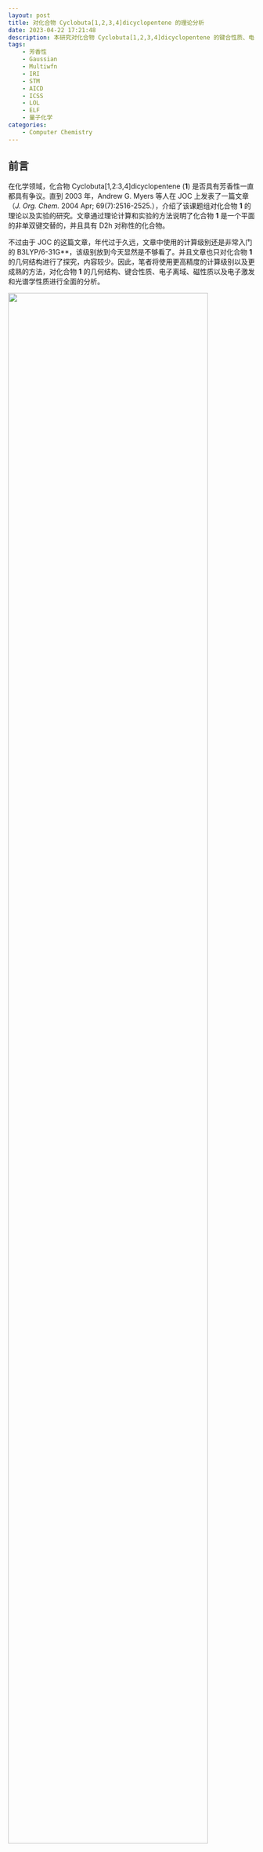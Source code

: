 ```yaml
---
layout: post
title: 对化合物 Cyclobuta[1,2,3,4]dicyclopentene 的理论分析
date: 2023-04-22 17:21:48
description: 本研究对化合物 Cyclobuta[1,2,3,4]dicyclopentene 的键合性质、电子离域、芳香性和光谱学性质进行了详细的理论分析。
tags: 
	- 芳香性
	- Gaussian
	- Multiwfn
	- IRI
	- STM
	- AICD
	- ICSS
	- LOL
	- ELF
	- 量子化学
categories: 
	- Computer Chemistry
---
```


## 前言

在化学领域，化合物 Cyclobuta[1,2:3,4]dicyclopentene (**1**) 是否具有芳香性一直都具有争议。直到 2003 年，Andrew G. Myers 等人在 JOC 上发表了一篇文章（*J. Org. Chem.* 2004 Apr; 69(7):2516-2525.），介绍了该课题组对化合物 **1** 的理论以及实验的研究。文章通过理论计算和实验的方法说明了化合物 **1** 是一个平面的非单双键交替的，并且具有 D2h 对称性的化合物。

不过由于 JOC 的这篇文章，年代过于久远，文章中使用的计算级别还是非常入门的 B3LYP/6-31G\*\*，该级别放到今天显然是不够看了。并且文章也只对化合物 **1** 的几何结构进行了探究，内容较少。因此，笔者将使用更高精度的计算级别以及更成熟的方法，对化合物 **1** 的几何结构、键合性质、电子离域、磁性质以及电子激发和光谱学性质进行全面的分析。

<img src="1.png" height="90%" width="90%">

## 计算细节

本文的所有计算结果都是通过 Fedora Linux 下的 Gaussian 16 A03 AVX2 计算得到的。如果不另加说明，本文中所有的计算结果都是在气相下，使用 wB97XD 交换相关泛函以及 def-TZVP 基组计算得到的。相比于 Andrew G. Myers 在文章中使用的 B3LYP/6-31G\*\* 更加合理和精确。所有的初始结构都是按照 Lewis 结构式创建并优化，所有讨论的结构都是没有虚频的极小值结构。

电流诱导密度的各向异性（ACID）是由同名的 ACID 程序根据 Gaussian 16 的输出文件实现的，由 POV-Ray 渲染得到。同时，也根据 Gaussian 16 生成的格点数据进行了磁感应电流（GIMIC）的分析，并通过 ParaView 实现可视化。其他电子结构分析和光谱学性质都是使用波函数分析程序 [Multiwfn 3.8(dev)](http://sobereva.com/multiwfn/) 进行的。本文中提到的各种轨道和实空间函数的等值面图均是根据 Multiwfn 导出的格点文件，并使用 VMD 软件进行渲染得到。


## 结果和讨论

### 几何结构

Andrew G. Myers 等人在 *J. Org. Chem.* 2004 Apr; 69(7):2516-2525. 中提到，他们通过对比低温核磁共振实验和理论计算的结果，证实了化合物 **1** 是具有 D2h 对称性的平面结构。

本文同样对其分子结构进行了理论上的分析，通过在气相下对化合物 **1** 进行几何优化和振动分析，得到的基态的几何结构如下图所示。同时，笔者也把优化后的键长在图中标注出来了。可以发现化合物 **1** 不仅是一个平面的分子，并且其成键方式并不是经典的单双键交替。这和 Andrew G. Myers 等人的研究相符合。

<img src="2.png" height="60%" width="60%">


### 成键特征

Multiwfn 程序可以提供模拟扫描隧道显微镜图像（STM）的功能，因此本文也对化合物 **1** 模拟了 STM 图。绘制采用常高模式，对分子平面上方 0.7 埃的平面进行绘制，使用 -5.0 V 的偏压，结果如下图所示。从 STM 图可以看出，相对于比较长的碳碳键，在较短的碳碳键上方有明显更丰富的 pi 电子，由此导致隧道电流更大、相应区域在图上显得较亮。

<img src="3.png" height="50%" width="50%">

于此同时，本文也利用 Multiwfn 绘制了 pi 电子的相互作用区域指示函数（IRI-pi）的等值面图和填色图，如下图所示。IRI-pi 是一个直观且有用的实空间表示工具，能够揭示化学键的存在和种类以及原子或分子片段之间的弱相互作用。IRI-pi 等值面图上越蓝的区域 pi 电子密度越大，暗示 pi 作用越强，越绿则pi电子密度越小，暗示pi作用越弱。因此通过颜色可以明确、直观地对不同作用区域的 pi 作用强度进行区分。于此同时由于键上下方分别各有一块等值面，则说明是单重 pi 作用，可见化合物 **1** 确实是存在 pi 离域的。

<img src="4.png" height="80%" width="80%">


### 电子离域性分析

定域化轨道定位函数（LOL）和电子定域函数（ELF）是流行的用于显示三维空间中化学系统电子离域程度的实空间函数。本文通过绘制化合物 **1** 的 LOL-pi 和 ELF-pi 函数的等值面图和填色图，探究了其 pi 电子的离域程度，如下图所示。

### 对外磁场的响应

由于化合物 **1** 大环上有 10 个 pi 电子，满足休克尔芳香性的判断规则之一，但是其并不是一个典型的单环体系。所以其到底具不具有芳香性，符不符合休克尔规则，领域内一直都有不同的声音。由于芳香性分子在外磁场中有独特的性质，所以本文对该分子在外磁场中的行为进行了考察。

ACID 图可以体现外加磁场时感生电流出现的主要区域和方向。本文分别计算并绘制了全部电子、pi 电子、sigma 电子的 AICD 图，计算的级别为 B97-2/def2-TZVP。各个体系的 AICD 图如下图中 **(a)** 所示，外磁场由上垂直于体系平面朝下施加。为了看得清楚，文中根据 AICD 程序绘制出的描述电流方向的小箭头，把电流主要形成的路径和方向用粉色更明确地标注了。同时，本文也使用 GIMIC 程序计算了磁感应电流密度图，作为 AICD 图的补充，计算级别同样也是 B97-2/def2-TZVP，计算结果如下图 **(b)** 所示。AICD 和 GIMIC 的计算结果表面，化合物 1 在外磁场的作用下，产生了 diamagnetic 环电流，这正是芳香性分子的特征。

与此同时，本文还在 B97-2/def2-SVP 的级别下计算了化合物 **1** 的 ICSS，并绘制了化合物 **1** 的 ICSS\_zz 等值面切面图，如下图 **(c)** 所示。ICSS\_zz 图体现的是体系对三维空间各个位置在 Z 方向（垂直于环方向）打来的外磁场的屏蔽情况。在某处外磁场如果被屏蔽（削弱），则此处 ICSS\_zz 为正，如果被去屏蔽（加强），则 ICSS\_zz 为负。具有芳香性的环的共性是在环内 ICSS\_zz 为正而在环外为负，这也是磁感生环电流的方向所导致的必然现象。根据下图 (c) 所示，化合物 1 的环外的 ICSS\_zz 为负值，处于去屏蔽区；而环内的 ICSS\_zz 为正值，处于屏蔽区，满足芳香性分子的特征。

<img src="6.png">

### 电子激发和光谱特征

## 总结


